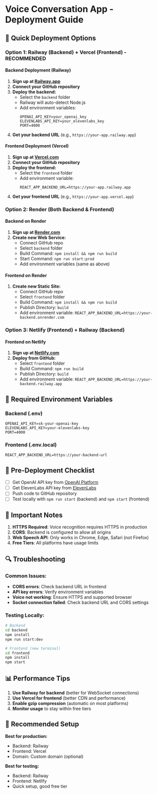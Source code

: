# Voice Conversation App - Deployment Guide

## 🚀 Quick Deployment Options

### Option 1: Railway (Backend) + Vercel (Frontend) - RECOMMENDED

#### Backend Deployment (Railway)

1. **Sign up at [Railway.app](https://railway.app)**
2. **Connect your GitHub repository**
3. **Deploy the backend:**
   - Select the `backend` folder
   - Railway will auto-detect Node.js
   - Add environment variables:
     ```
     OPENAI_API_KEY=your_openai_key
     ELEVENLABS_API_KEY=your_elevenlabs_key
     PORT=4000
     ```
4. **Get your backend URL** (e.g., `https://your-app.railway.app`)

#### Frontend Deployment (Vercel)

1. **Sign up at [Vercel.com](https://vercel.com)**
2. **Connect your GitHub repository**
3. **Deploy the frontend:**
   - Select the `frontend` folder
   - Add environment variable:
     ```
     REACT_APP_BACKEND_URL=https://your-app.railway.app
     ```
4. **Get your frontend URL** (e.g., `https://your-app.vercel.app`)

### Option 2: Render (Both Backend & Frontend)

#### Backend on Render

1. **Sign up at [Render.com](https://render.com)**
2. **Create new Web Service:**
   - Connect GitHub repo
   - Select `backend` folder
   - Build Command: `npm install && npm run build`
   - Start Command: `npm run start:prod`
   - Add environment variables (same as above)

#### Frontend on Render

1. **Create new Static Site:**
   - Connect GitHub repo
   - Select `frontend` folder
   - Build Command: `npm install && npm run build`
   - Publish Directory: `build`
   - Add environment variable: `REACT_APP_BACKEND_URL=https://your-backend.onrender.com`

### Option 3: Netlify (Frontend) + Railway (Backend)

#### Frontend on Netlify

1. **Sign up at [Netlify.com](https://netlify.com)**
2. **Deploy from GitHub:**
   - Select `frontend` folder
   - Build Command: `npm run build`
   - Publish Directory: `build`
   - Add environment variable: `REACT_APP_BACKEND_URL=https://your-backend.railway.app`

## 🔧 Required Environment Variables

### Backend (.env)
```
OPENAI_API_KEY=sk-your-openai-key
ELEVENLABS_API_KEY=your-elevenlabs-key
PORT=4000
```

### Frontend (.env.local)
```
REACT_APP_BACKEND_URL=https://your-backend-url
```

## 📝 Pre-Deployment Checklist

- [ ] Get OpenAI API key from [OpenAI Platform](https://platform.openai.com)
- [ ] Get ElevenLabs API key from [ElevenLabs](https://elevenlabs.io)
- [ ] Push code to GitHub repository
- [ ] Test locally with `npm run start` (backend) and `npm start` (frontend)

## 🚨 Important Notes

1. **HTTPS Required**: Voice recognition requires HTTPS in production
2. **CORS**: Backend is configured to allow all origins
3. **Web Speech API**: Only works in Chrome, Edge, Safari (not Firefox)
4. **Free Tiers**: All platforms have usage limits

## 🔍 Troubleshooting

### Common Issues:
- **CORS errors**: Check backend URL in frontend
- **API key errors**: Verify environment variables
- **Voice not working**: Ensure HTTPS and supported browser
- **Socket connection failed**: Check backend URL and CORS settings

### Testing Locally:
```bash
# Backend
cd backend
npm install
npm run start:dev

# Frontend (new terminal)
cd frontend
npm install
npm start
```

## 📊 Performance Tips

1. **Use Railway for backend** (better for WebSocket connections)
2. **Use Vercel for frontend** (better CDN and performance)
3. **Enable gzip compression** (automatic on most platforms)
4. **Monitor usage** to stay within free tiers

## 🎯 Recommended Setup

**Best for production:**
- Backend: Railway
- Frontend: Vercel
- Domain: Custom domain (optional)

**Best for testing:**
- Backend: Railway
- Frontend: Netlify
- Quick setup, good free tier

